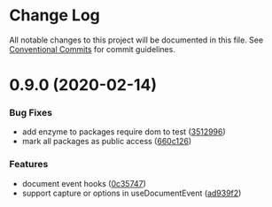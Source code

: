 # Change Log

All notable changes to this project will be documented in this file.
See [Conventional Commits](https://conventionalcommits.org) for commit guidelines.

# 0.9.0 (2020-02-14)


### Bug Fixes

* add enzyme to packages require dom to test ([3512996](https://github.com/ecomfe/react-hooks/commit/351299610b2a960c846c105318146e2575cf2791))
* mark all packages as public access ([660c126](https://github.com/ecomfe/react-hooks/commit/660c1265ee27cb0de0e7b456904a22f4370002d0))


### Features

* document event hooks ([0c35747](https://github.com/ecomfe/react-hooks/commit/0c35747ffd373947d7dfefbdac6e012d28fbce9f))
* support capture or options in useDocumentEvent ([ad939f2](https://github.com/ecomfe/react-hooks/commit/ad939f25fa6d424548515bde5b9c0c910bd5e592))
